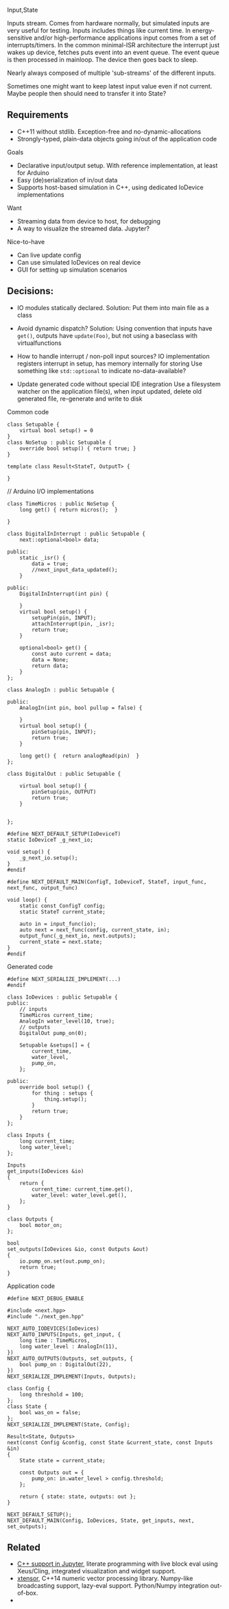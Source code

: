 

Input,State

Inputs stream. Comes from hardware normally, but simulated inputs are very useful for testing.
Inputs includes things like current time.
In energy-sensitive and/or high-performance applications input comes from a set of interrupts/timers.
In the common minimal-ISR architecture the interrupt just wakes up device, fetches puts event into an event queue.
The event queue is then processed in mainloop. 
The device then goes back to sleep. 

Nearly always composed of multiple 'sub-streams' of the different inputs.

Sometimes one might want to keep latest input value even if not current.
Maybe people then should need to transfer it into State?


## Requirements

* C++11 without stdlib. Exception-free and no-dynamic-allocations
* Strongly-typed, plain-data objects going in/out of the application code

Goals
* Declarative input/output setup. With reference implementation, at least for Arduino
* Easy (de)serialization of in/out data
* Supports host-based simulation in C++, using dedicated IoDevice implementations

Want
* Streaming data from device to host, for debugging
* A way to visualize the streamed data. Jupyter?

Nice-to-have
* Can live update config
* Can use simulated IoDevices on real device
* GUI for setting up simulation scenarios

## Decisions:

* IO modules statically declared.
Solution: Put them into main file as a class

* Avoid dynamic dispatch?
Solution: Using convention that inputs have `get()`, outputs have `update(Foo)`,
but not using a baseclass with virtualfunctions

* How to handle interrupt / non-poll input sources?
IO implementation registers interrupt in setup, has memory internally for storing
Use something like `std::optional` to indicate no-data-available?

* Update generated code without special IDE integration
Use a filesystem watcher on the application file(s),
when input updated, delete old generated file, re-generate and write to disk 

Common code
```
class Setupable {
    virtual bool setup() = 0
}
class NoSetup : public Setupable {
    override bool setup() { return true; }
}

template class Result<StateT, OutputT> {
    
}
```

// Arduino I/O implementations
```
class TimeMicros : public NoSetup {
    long get() { return micros();  }

}

class DigitalInInterrupt : public Setupable {
    next::optional<bool> data;

public:
    static _isr() {
        data = true;
        //next_input_data_updated();
    }

public:
    DigitalInInterrupt(int pin) {

    }
    virtual bool setup() {
        setupPin(pin, INPUT);
        attachInterrupt(pin, _isr);
        return true;
    }

    optional<bool> get() { 
        const auto current = data;
        data = None;
        return data;
    }
};

class AnalogIn : public Setupable {

public:
    AnalogIn(int pin, bool pullup = false) {

    }
    virtual bool setup() {
        pinSetup(pin, INPUT);
        return true;
    }

    long get() {  return analogRead(pin)  }
};

class DigitalOut : public Setupable {

    virtual bool setup() {
        pinSetup(pin, OUTPUT)
        return true;
    }

    
};

#define NEXT_DEFAULT_SETUP(IoDeviceT)
static IoDeviceT _g_next_io;

void setup() {
    _g_next_io.setup();
}
#endif

#define NEXT_DEFAULT_MAIN(ConfigT, IoDeviceT, StateT, input_func, next_func, output_func)

void loop() {
    static const ConfigT config;
    static StateT current_state;

    auto in = input_func(io);
    auto next = next_func(config, current_state, in);
    output_func(_g_next_io, next.outputs);
    current_state = next.state;
}
#endif
```

Generated code

```
#define NEXT_SERIALIZE_IMPLEMENT(...)
#endif

class IoDevices : public Setupable {
public:
    // inputs
    TimeMicros current_time;
    AnalogIn water_level(10, true);
    // outputs
    DigitalOut pump_on(0);

    Setupable &setups[] = {
        current_time,
        water_level,
        pump_on,
    };

public:
    override bool setup() {
        for thing : setups {
            thing.setup();
        }
        return true;
    }
};

class Inputs {
    long current_time;
    long water_level;
};

Inputs
get_inputs(IoDevices &io)
{
    return {
        current_time: current_time.get(),
        water_level: water_level.get(),
    };
}

class Outputs {
    bool motor_on;
};

bool
set_outputs(IoDevices &io, const Outputs &out)
{
    io.pump_on.set(out.pump_on);
    return true;
}
```

Application code
```
#define NEXT_DEBUG_ENABLE

#include <next.hpp>
#include "./next_gen.hpp"

NEXT_AUTO_IODEVICES(IoDevices)
NEXT_AUTO_INPUTS(Inputs, get_input, {
    long time : TimeMicros,
    long water_level : AnalogIn(11),
})
NEXT_AUTO_OUTPUTS(Outputs, set_outputs, {
    bool pump_on : DigitalOut(22),
})
NEXT_SERIALIZE_IMPLEMENT(Inputs, Outputs);

class Config {
    long threshold = 100;
};
class State {
    bool was_on = false;
};
NEXT_SERIALIZE_IMPLEMENT(State, Config);

Result<State, Outputs>
next(const Config &config, const State &current_state, const Inputs &in)
{ 
    State state = current_state;

    const Outputs out = {
        pump_on: in.water_level > config.threshold;
    };

    return { state: state, outputs: out };
}

NEXT_DEFAULT_SETUP();
NEXT_DEFAULT_MAIN(Config, IoDevices, State, get_inputs, next, set_outputs);
```


## Related

* [C++ support in Jupyter](https://blog.jupyter.org/interactive-workflows-for-c-with-jupyter-fe9b54227d92),
literate programming with live block eval using Xeus/Cling, integrated visualization and widget support.
* [xtensor](https://github.com/QuantStack/xtensor/), C++14 numeric vector processing library.
Numpy-like broadcasting support, lazy-eval support. Python/Numpy integration out-of-box.
* 
